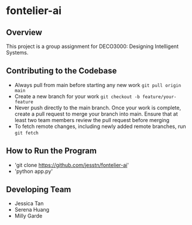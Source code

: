 # fontelier-ai

## Overview
This project is a group assignment for DECO3000: Designing Intelligent Systems.

## Contributing to the Codebase
- Always pull from main before starting any new work `git pull origin main`
- Create a new branch for your work `git checkout -b feature/your-feature`
- Never push directly to the main branch. Once your work is complete, create a pull request to merge your branch into main. Ensure that at least two team members review the pull request before merging
- To fetch remote changes, including newly added remote branches, run `git fetch`

## How to Run the Program
- 'git clone https://github.com/jesstn/fontelier-ai'
- 'python app.py'

## Developing Team
- Jessica Tan 
- Serena Huang
- Milly Garde
